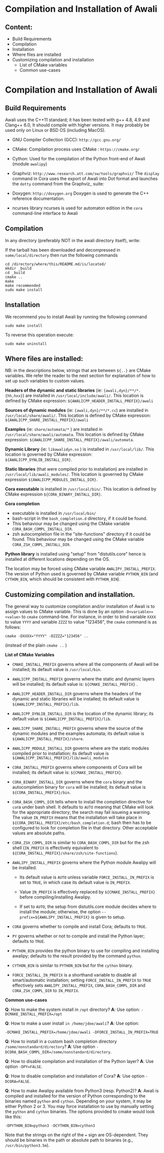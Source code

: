 Compilation and Installation of Awali
=======================================

Content:
--------

- Build Requirements
- Compilation
- Installation
- Where files are installed
- Customizing compilation and installation
  - List of CMake variables
  - Common use-cases

Compilation and Installation of Awali
=====================================

Build Requirements
------------------

Awali uses the C++11 standard; it has been tested with g++ 4.8, 4.9 and Clang++ 6.0,
It should compile with higher versions.
It may probably be used only on Linux or BSD OS (including MacOS).

* GNU Compiler Collection (GCC): `http://gcc.gnu.org/`

* CMake: Compilation process uses CMake : `https://cmake.org/`

* Cython: Used for the compilation of the Python front-end of Awali (module `awalipy`)

* Graphviz: `http://www.research.att.com/sw/tools/graphviz/`
The `display` command in Cora uses the export of Awali
into Dot format and launches the `dotty` command from the
Graphviz_ suite:

* Doxygen: `http://doxygen.org`
Doxygen is used to generate the C++ reference documentation.

* ncurses library
ncurses is used for automaton edition in the `cora` command-line interface to Awali

Compilation
-----------

In any directory (preferably NOT in the awali directory itself), write:

If the tarball has been downloaded and decompressed in `some/local/directory` then run the following commands

    cd /directory/where/this/README.md/is/located/
    mkdir _build
    cd _build
    cmake ..
    make
    make recommended
    sudo make install
		

Installation
------------

We recommend you to install Awali by running the following command

	sudo make install


To reverse this operation execute:

	sudo make uninstall


Where files are installed:
--------------------------

NB: in the descriptions below, strings that are between `${..}` are CMake variables.
We refer the reader to the next section for explanation of how to
set up such variables to custom values.

**Headers of the dynamic and static libraries**
(ie: `{awali,dyn}/**/*.{hh,hxx}`)
are installed in `/usr/local/include/awali/`.
This location is defined by CMake expression:
`${AWALICPP_HEADER_INSTALL_PREFIX}/awali`


**Sources of dynamic modules**
(ie: `{awali,dyn}/**/*.cc`) are installed in
`/usr/local/share/awali/`.
This location is defined by CMake expression:
`${AWALICPP_SHARE_INSTALL_PREFIX}/awali`


**Examples** (ie: `share/automata/*` ) are installed in
`/usr/local/share/awali/automata`.
This location is defined by CMake expression:
`${AWALICPP_SHARE_INSTALL_PREFIX}/awali/automata`.


**Dynamic Library** (ie: `libawalidyn.so` ) is installed in
`/usr/local/lib/`.
This location is governed by CMake expression:
`${AWALICPP_DYNLIB_INSTALL_DIR}`.


**Static libraries** (that were compiled prior to installation) are installed in
`/usr/local/lib/awali_modules/`.
This location is governed by CMake expression
`${AWALICPP_MODULES_INSTALL_DIR}`.


**Cora executable** is installed in  `/usr/local/bin/`.
This location is defined by CMake expression
`${CORA_BINARY_INSTALL_DIR}`.


**Cora completion**

  - executable is installed in  `/usr/local/bin/`
  - bash-script in the `bash_completion.d` directory, if it could be found.
  - This
    behaviour may be changed using the CMake variable
    `CORA_BASH_COMPL_INSTALL_DIR`.
  - zsh autocompletion file in the "site-functions" directory if it could be found.
This behaviour may be changed using the CMake variable
    `CORA_ZSH_COMPL_INSTALL_DIR`.


**Python library** is installed using "setup" from "distutils.core" hence is
installed at different locations depending on the OS.

The location may be forced using CMake variable `AWALIPY_INSTALL_PREFIX`.
The version of Python used is governed by CMake variable `PYTHON_BIN`
(and `CYTHON_BIN`, which should be consistent with `PYTHON_BIN`).


Customizing compilation and installation.
-----------------------------------------

The general way to customize compilation and/or installation of Awali is to assign values to CMake variable.
This is done by an option `-D<variable>=<value>`
to `cmake` command-line.
For instance, in order to bind variable `XXXX`
to value `YYYY` and variable `ZZZZ` to value "123456",
the `cmake` command is as follows:

    cmake -DXXXX="YYYY" -DZZZZ="123456" ..

(instead of the plain `cmake ..` )

**List of CMake Variables**

- `CMAKE_INSTALL_PREFIX` governs where all the components of Awali will be installed;
its default value is `/usr/local/bin`.

- `AWALICPP_INSTALL_PREFIX` governs where the static and dynamic layers will be installed; its default value is:
`${CMAKE_INSTALL_PREFIX}` .

- `AWALICPP_HEADER_INSTALL_DIR` governs where the headers of the dynamic and static libraries will be installed;
its default value is `${AWALICPP_INSTALL_PREFIX}/lib`.

- `AWALICPP_DYNLIB_INSTALL_DIR` is the location of the dynamic library;
its default value is `${AWALICPP_INSTALL_PREFIX}/lib`.

- `AWALICPP_SHARE_INSTALL_PREFIX` governs where the source of the dynamic modules and the examples automata;
its default value is `${AWALICPP_INSTALL_PREFIX}/share`.

- `AWALICPP_MODULE_INSTALL_DIR` governs where are the static modules compiled prior to installation;
its default value is `${AWALICPP_INSTALL_PREFIX}/lib/awali_modules`

- `CORA_INSTALL_PREFIX` governs where components of Cora will be installed;
its default value is: `${CMAKE_INSTALL_PREFIX}`.

- `CORA_BINARY_INSTALL_DIR` governs where the `cora` binary and the
autocompletion binary for `cora` will be installed;
its default value is `${CORA_INSTALL_PREFIX}/bin`.

- `CORA_BASH_COMPL_DIR` tells where to install the completion directive for `co`ra under bash shell.
It defaults to `AUTO` meaning that CMake will look for the appropriate directory; the search may fail issueing a warning.
The value `IN_PREFIX` means that the installation will take place in
`${CORA_INSTALL_PREFIX}/etc/bash_completion.d`; bash then has to be configured to look for completion file in that directory.
Other acceptable values are absolute paths.

- `CORA_ZSH_COMPL_DIR` is similar to `CORA_BASH_COMPL_DIR` but for the zsh shell (`IN_PREFIX` is effectively equivalent to
`${CORA_INSTALL_PREFIX}/share/zsh/site-functions`).

- `AWALIPY_INSTALL_PREFIX` governs where the Python module Awalipy will be installed.

    - Its default value is `AUTO` unless variable `FORCE_INSTALL_IN_PREFIX` is set to `TRUE`,
in which case its default value is `IN_PREFIX`.

    - Value `IN_PREFIX` is effectively replaced by
`${CMAKE_INSTALL_PREFIX}` before compiling/installing Awalipy.

    - If set to `AUTO`, the setup from distutils.core module decides where to install the module;
otherwise, the option
`--prefix=${AWALIPY_INSTALL_PREFIX}` is given to setup.

- `CORA` governs whether to compile and install Cora;
defaults to `TRUE`.

- `PY` governs whether or not to compile and install the Python layer; defaults to `TRUE`.

- `PYTHON_BIN` provides the python binary to use for compiling and installing awalipy;
defaults to the result provided by the command `python`.

- `CYTHON_BIN` is similar to `PYTHON_BIN` but for the `cython` binary.

- `FORCE_INSTALL_IN_PREFIX` is a shorthand variable to disable all
smart/automatic installation;
setting `FORCE_INSTALL_IN_PREFIX` to `TRUE` effectively sets `AWALIPY_INSTALL_PREFIX`, `CORA_BASH_COMPL_DIR` and
`CORA_ZSH_COMPL_DIR` to `IN_PREFIX`.


**Common use-cases**

**Q**: How to make the system install in `/opt` directory?
**A**: Use option:  `-DCMAKE_INSTALL_PREFIX=/opt`

**Q**: How to make a user install `in /home/jdoe/awali`?
**A**: Use option:

    -DCMAKE_INSTALL_PREFIX=/home/jdoe/awali -DFORCE_INSTALL_IN_PREFIX=TRUE

**Q**: How to install in a custom bash completion directory
`/some/nonstandard/directory`?
**A**: Use option `-DCORA_BASH_COMPL_DIR=/some/nonstandard/directory`.

**Q**: How to disable compilation and installation of the Python layer?
**A**: Use option `-DPY=FALSE`.

**Q**: How to disable compilation and installation of Cora?
**A**: Use option `-DCORA=FALSE`.

**Q**: How to make Awalipy available from Python3 (resp. Python2)?
**A**: Awali is compiled and installed for the version of Python corresponding to the binaries named `python` and `cython`.
Depending on your system, it may be either Python 2 or 3.
You may force installation to use by manually setting the `python` and `cython` binaries.
The options provided to cmake would look like this:

    -DPYTHON_BIN=python3 -DCYTHON_BIN=cython3

Note that the strings on the right of the `=` sign  are OS-dependent.
They should be binaries in the path or absolute path to binaries (e.g., `/usr/bin/python3.5m`).





